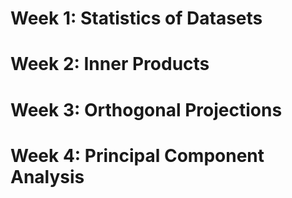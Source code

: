 <h1>Week 1: Statistics of Datasets</h1>










<h1>Week 2: Inner Products</h1>










<h1>Week 3: Orthogonal Projections</h1>








<h1>Week 4: Principal Component Analysis</h1>
